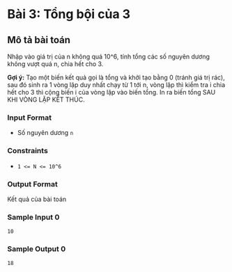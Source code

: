 # Bài 3: Tổng bội của 3

## Mô tả bài toán
Nhập vào giá trị của n không quá 10^6, tính tổng các số nguyên dương không vượt quá n, chia hết cho 3.

**Gợi ý:** Tạo một biến kết quả gọi là tổng và khởi tạo bằng 0 (tránh giá trị rác), sau đó sinh ra 1 vòng lặp duy nhất chạy từ 1 tới n, vòng lặp thì kiểm tra i chia hết cho 3 thì cộng biến i của vòng lặp vào biến tổng. In ra biến tổng SAU KHI VÒNG LẶP KẾT THÚC. 

### Input Format
- Số nguyên dương `n` 

### Constraints
- `1 <= N <= 10^6`

### Output Format
Kết quả của bài toán

### Sample Input 0
```
10
```
### Sample Output 0
```
18
```